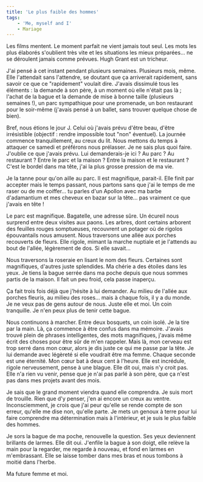 ```yaml
---
title: 'Le plus faible des hommes'
tags:
    - 'Me, myself and I'
    - Mariage
---
```


Les films mentent. Le moment parfait ne vient jamais tout seul. Les mots les
plus élaborés s'oublient très vite et les situations les mieux préparées… ne se
déroulent jamais comme prévues. Hugh Grant est un tricheur.

J'ai pensé à cet instant pendant plusieurs semaines. Plusieurs mois, même. Elle
l'attendait sans l'attendre, se doutant que ça arriverait rapidement, sans
savoir ce que ce "rapidement" voulait dire. J'avais dissimulé tous les éléments
: la demande à son père, à un moment où elle n'était pas là ; l'achat de la
bague et la demande de mise à bonne taille (plusieurs semaines !), un parc
sympathique pour une promenade, un bon restaurant pour le soir-même (j'avais
pensé à un ballet, sans trouver quelque chose de bien).

Bref, nous étions le jour J. Celui où j'avais prévu d'être beau, d'être
irrésistible (objectif : rendre impossible tout "non" éventuel). La journée
commence tranquillement, au creux du lit. Nous mettons du temps à attaquer ce
samedi et préférons nous prélasser. Je ne sais plus quoi faire. J'oublie ce que
j'avais prévu. Lui demanderais-je ici ? Au parc ? Au restaurant ? Entre le parc
et la maison ? Entre la maison et le restaurant ? C'est le bordel dans ma tête,
j'ai la plus grosse pression de ma vie.

Je la tanne pour qu'on aille au parc. Il est magnifique, parait-il. Elle finit
par accepter mais le temps passant, nous partons sans que j'ai le temps de me
raser ou de me coiffer… tu parles d'un Apollon avec ma barbe d'adamantium et mes
cheveux en bazar sur la tête… pas vraiment ce que j'avais en tête !

Le parc est magnifique. Bagatelle, une adresse sûre. Un écureil nous surprend
entre deux visites aux paons. Les arbres, dont certains arborent des feuilles
rouges somptueuses, recouvrent un potager où de rigolos épouvantails nous
amusent. Nous traversons une allée aux porches recouverts de fleurs. Elle
rigole, mimant la marche nuptiale et je l'attends au bout de l'allée, légèrement
de dos. Si elle savait…

Nous traversons la roseraie en lisant le nom des fleurs. Certaines sont
magnifiques, d'autres juste splendides. Ma chérie a des étoiles dans les yeux.
Je tiens la bague serrée dans ma poche depuis que nous sommes partis de la
maison. Il fait un peu froid, cela passe inaperçu.

Ça fait trois fois déjà que j'hésite à lui demander. Au milieu de l'allée aux
porches fleuris, au milieu des roses… mais à chaque fois, il y a du monde. Je ne
veux pas de gens autour de nous. Juste elle et moi. Un coin tranquille. Je n'en
peux plus de tenir cette bague.

Nous continuons à marcher. Entre deux bosquets, un coin isolé. Je la tire par la
main. Là, ça commence à être confus dans ma mémoire. J'avais trouvé plein de
phrases intelligentes, des mots magnifiques, j'avais même écrit des choses pour
être sûr de m'en rappeler. Mais là, mon cerveau est trop serré dans mon cœur,
alors je dis juste ce qui me passe par la tête. Je lui demande avec légèreté si
elle voudrait être ma femme. Chaque seconde est une éternité. Mon cœur bat à
deux cent à l'heure. Elle est incrédule, rigole nerveusement, pense à une
blague. Elle dit oui, mais n'y croit pas. Elle n'a rien vu venir, pense que je
n'ai pas parlé à son père, que ça n'est pas dans mes projets avant des mois.

Je sais que le grand moment viendra quand elle comprendra. Je suis mort de
trouille. Rien que d'y penser, j'en ai encore un creux au ventre.
Inconsciemment, je crois que j'ai peur qu'elle se rende compte de son erreur,
qu'elle me dise non, qu'elle parte. Je mets un genoux à terre pour lui faire
comprendre ma détermination mais à l'intérieur, et je suis le plus faible des
hommes.

Je sors la bague de ma poche, renouvelle la question. Ses yeux deviennent
brillants de larmes. Elle dit oui. J'enfile la bague à son doigt, elle relève la
main pour la regarder, me regarde à nouveau, et fond en larmes en m'embrassant.
Elle se laisse tomber dans mes bras et nous tombons à moitié dans l'herbe.

Ma future femme et moi.
